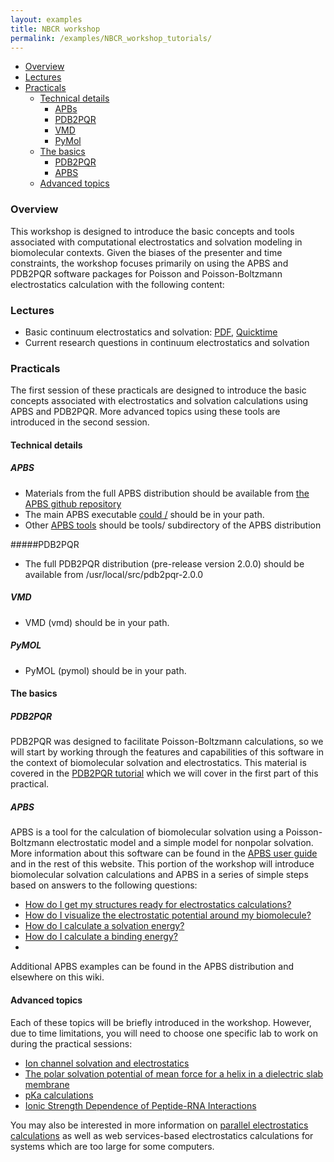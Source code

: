 ```yaml
---
layout: examples
title: NBCR workshop
permalink: /examples/NBCR_workshop_tutorials/
---
```



* <a href="#overview">Overview</a>
* <a href="#lectures">Lectures</a>
* <a href="#practicals">Practicals</a>
	* <a href="#details">Technical details</a>
		* <a href="#apbs">APBs</a>
		* <a href="#pdb2pqr">PDB2PQR</a>
		* <a href="#vmd">VMD</a>
		* <a href="#pymol">PyMol</a>
	* <a href="#basics">The basics</a>
		* <a href="#basicpdb">PDB2PQR</a>
		* <a href="#basicapbs">APBS</a>
	* <a href="#topics">Advanced topics</a>

<a id="overview"></a>

### Overview

This workshop is designed to introduce the basic concepts and tools associated with computational electrostatics and solvation modeling in biomolecular contexts. Given the biases of the presenter and time constraints, the workshop focuses primarily on using the APBS and PDB2PQR software packages for Poisson and Poisson-Boltzmann electrostatics calculation with the following content:

<a id="lectures"></a>

### Lectures

* Basic continuum electrostatics and solvation:  [PDF](https://docs.google.com/file/d/0B0YGKkcX_NyBMTRlYmU1OTYtMDNlNS00OWIwLTgzZjQtZWVhYTAxMDZhMjAx/edit?ddrp=1&pli=1&hl=en#), [Quicktime](https://docs.google.com/file/d/0B0YGKkcX_NyBNjc3NDk5MzgtZWJmYy00OWZhLWEwNjItMDViOTBkYmQ3NjZl/edit?ddrp=1&pli=1&hl=en#)
* Current research questions in continuum electrostatics and solvation

<a id="practicals"></a>

### Practicals

The first session of these practicals are designed to introduce the basic concepts associated with electrostatics and solvation calculations using APBS and PDB2PQR. More advanced topics using these tools are introduced in the second session.

<a id="details"></a> 

#### Technical details

<a id="apbs"></a>

##### APBS

* Materials from the full APBS distribution should be available from [the APBS github repository](https://github.com/Electrostatics/apbs-pdb2pqr)
* The main APBS executable [could /](https://github.com/Electrostatics/apbs-pdb2pqr) should be in your path.
* Other [APBS tools](https://github.com/Electrostatics/apbs-pdb2pqr/tree/master/apbs/tools) should be tools/ subdirectory of the APBS distribution

<a id="pdb2pqr"></a>

#####PDB2PQR

* The full PDB2PQR distribution (pre-release version 2.0.0) should be available from /usr/local/src/pdb2pqr-2.0.0

<a id="vmd"></a>

##### VMD

* VMD (vmd) should be in your path.

<a id="pymol"></a>

##### PyMOL

* PyMOL (pymol) should be in your path.

<a id="basics"></a>

#### The basics

<a id="basicpdb"></a>

##### PDB2PQR

PDB2PQR was designed to facilitate Poisson-Boltzmann calculations, so we will start by working through the features and capabilities of this software in the context of biomolecular solvation and electrostatics. This material is covered in the <a href="{{site.baseurl}}/examples/home/">PDB2PQR tutorial</a> which we will cover in the first part of this practical.

<a id="basicapbs"></a>

##### APBS

APBS is a tool for the calculation of biomolecular solvation using a Poisson-Boltzmann electrostatic model and a simple model for nonpolar solvation. More information about this software can be found in the <a href="{{site.baseurl}}/docs/apbs-overview/">APBS user guide</a> and in the rest of this website.
This portion of the workshop will introduce biomolecular solvation calculations and APBS in a series of simple steps based on answers to the following questions:

* <a href="{{site.baseurl}}/docs/structures-ready/" >How do I get my structures ready for electrostatics calculations?</a>
* <a href="{{site.baseurl}}/docs/apbs-others/" >How do I visualize the electrostatic potential around my biomolecule?</a>
* <a href="{{site.baseurl}}/examples/Solvation_energies/" >How do I calculate a solvation energy?</a>
* <a href="{{site.baseurl}}/examples/binding_energies/" >How do I calculate a binding energy?</a>
*  
Additional APBS examples can be found in the APBS distribution and elsewhere on this wiki.

<a id="topics"></a>

#### Advanced topics

Each of these topics will be briefly introduced in the workshop. However, due to time limitations, you will need to choose one specific lab to work on during the practical sessions:

* <a href="http://en.wikiversity.org/wiki/Poisson%E2%80%93Boltzmann_profile_for_an_ion_channel" >Ion channel solvation and electrostatics</a>
* <a href="{{site.baseurl}}/examples/potentials_of_mean_force/" >The polar solvation potential of mean force for a helix in a dielectric slab membrane</a>
* <a href="{{site.baseurl}}/examples/pKa_Calculations/" >pKa calculations</a>
* <a href="{{site.baseurl}}/examples/Protein-Rna_Tutorial/">Ionic Strength Dependence of Peptide-RNA Interactions</a>


You may also be interested in more information on <a href="{{site.baseurl}}/examples/parallel_execution_for_large_problems/" >parallel electrostatics calculations</a> as well as web services-based electrostatics calculations for systems which are too large for some computers.